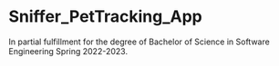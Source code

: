 # Sniffer_PetTracking_App
In partial fulfillment for the degree of Bachelor of Science in Software Engineering Spring 2022-2023.
